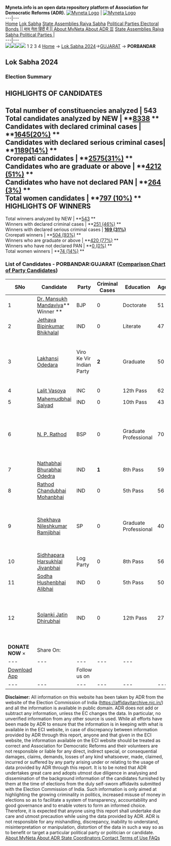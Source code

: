 **Myneta.info is an open data repository platform of Association for Democratic Reforms (ADR).**
[![Myneta Logo](https://www.myneta.info/lib/img/myneta-logo.png)](https://www.myneta.info/) | [![Myneta Logo](https://www.myneta.info/lib/img/adr-logo.png)](https://adrindia.org)  
---|---  
[Home](https://www.myneta.info/) [Lok Sabha](https://www.myneta.info/#ls "Lok Sabha") [ State Assemblies ](https://www.myneta.info/#sa "State Assemblies") [Rajya Sabha](https://www.myneta.info/#rs "Rajya Sabha") [Political Parties ](https://www.myneta.info/party "Political Parties") [ Electoral Bonds ](https://www.myneta.info/electoral_bonds "Electoral Bonds") [ || माय नेता हिंदी में || ](https://translate.google.co.in/translate?prev=hp&hl=en&js=y&u=www.myneta.info&sl=en&tl=hi&history_state0=) [ About MyNeta ](https://adrindia.org/content/about-myneta) [ About ADR ](https://adrindia.org/about-adr/who-we-are) [☰](javascript:void\(0\))
[ State Assemblies ](https://www.myneta.info/#sa "State Assemblies") [ Rajya Sabha ](https://www.myneta.info/#rs "Rajya Sabha") [ Political Parties ](https://www.myneta.info/party "Political Parties")
|   
---|---  
![](https://www.myneta.info/lib/img/banner/banner-1.png)![](https://www.myneta.info/lib/img/banner/banner-2.png)![](https://www.myneta.info/lib/img/banner/banner-3.png)![](https://www.myneta.info/lib/img/banner/banner-4.png)
1  2  3  4 
[Home](https://www.myneta.info/) → [Lok Sabha 2024](https://www.myneta.info/LokSabha2024/)→[GUJARAT](https://www.myneta.info/LokSabha2024/index.php?action=show_constituencies&state_id=11) → **PORBANDAR**
### 
## Lok Sabha 2024
###  Election Summary 
HIGHLIGHTS OF CANDIDATES  
---  
Total number of constituencies analyzed |  543   
Total candidates analyzed by NEW | **[8338](https://www.myneta.info/LokSabha2024/index.php?action=summary&subAction=candidates_analyzed&sort=candidate#summary) **  
Candidates with declared criminal cases | **[1645(20%)](https://www.myneta.info/LokSabha2024/index.php?action=summary&subAction=crime&sort=candidate#summary) **  
Candidates with declared serious criminal cases| **[1189(14%)](https://www.myneta.info/LokSabha2024/index.php?action=summary&subAction=serious_crime&sort=candidate#summary) **  
Crorepati candidates | **[2575(31%)](https://www.myneta.info/LokSabha2024/index.php?action=summary&subAction=crorepati&sort=candidate#summary) **  
Candidates who are graduate or above | **[4212 (51%)](https://www.myneta.info/LokSabha2024/index.php?action=summary&subAction=education&sort=candidate#summary) **  
Candidates who have not declared PAN | **[264 (3%)](https://www.myneta.info/LokSabha2024/index.php?action=summary&subAction=without_pan&sort=candidate#summary) **  
Total women candidates | **[797 (10%)](https://www.myneta.info/LokSabha2024/index.php?action=summary&subAction=women_candidate&sort=candidate#summary) **  
HIGHLIGHTS OF WINNERS  
---  
Total winners analyzed by NEW | **[543](https://www.myneta.info/LokSabha2024/index.php?action=summary&subAction=winner_analyzed&sort=candidate#summary) **  
Winners with declared criminal cases | **[251 (46%)](https://www.myneta.info/LokSabha2024/index.php?action=summary&subAction=winner_crime&sort=candidate#summary) **  
Winners with declared serious criminal cases | **[169 (31%)](https://www.myneta.info/LokSabha2024/index.php?action=summary&subAction=winner_serious_crime&sort=candidate#summary)**  
Crorepati winners | **[504 (93%)](https://www.myneta.info/LokSabha2024/index.php?action=summary&subAction=winner_crorepati&sort=candidate#summary) **  
Winners who are graduate or above | **[420 (77%)](https://www.myneta.info/LokSabha2024/index.php?action=summary&subAction=winner_education&sort=candidate#summary) **  
Winners who have not declared PAN | **[0 (0%)](https://www.myneta.info/LokSabha2024/index.php?action=summary&subAction=winner_without_pan&sort=candidate#summary) **  
Total women winners | **[74 (14%)](https://www.myneta.info/LokSabha2024/index.php?action=summary&subAction=winner_women&sort=candidate#summary) **  
### List of Candidates - PORBANDAR:GUJARAT ([Comparison Chart of Party Candidates](https://www.myneta.info/LokSabha2024/comparisonchart.php?constituency_id=122))
SNo | Candidate| Party| Criminal Cases| Education| Age| Total Assets| Liabilities  
---|---|---|---|---|---|---|---  
1  | [Dr. Mansukh Mandaviya](https://www.myneta.info/LokSabha2024/candidate.php?candidate_id=3459)** Winner ** | BJP | 0 | Doctorate| 51 | Rs 7,95,04,705 ~ 7 Crore+ | Rs 0 ~   
2  | [Jethava Bipinkumar Bhikhalal](https://www.myneta.info/LokSabha2024/candidate.php?candidate_id=4312) | IND | 0 | Literate| 47 | Rs 1,00,000 ~ 1 Lacs+ | Rs 0 ~   
3  | [Lakhansi Odedara](https://www.myneta.info/LokSabha2024/candidate.php?candidate_id=4313) | Viro Ke Vir Indian Party | **2** | Graduate| 50 | ![](https://myneta.info/image_v2.php?myneta_folder=LokSabha2024&candidate_id=4313&col=ta) | ![](https://myneta.info/image_v2.php?myneta_folder=LokSabha2024&candidate_id=4313&col=lia)  
4  | [Lalit Vasoya](https://www.myneta.info/LokSabha2024/candidate.php?candidate_id=3777) | INC | 0 | 12th Pass| 62 | Rs 2,57,27,722 ~ 2 Crore+ | Rs 8,68,756 ~ 8 Lacs+  
5  | [Mahemudbhai Saiyad](https://www.myneta.info/LokSabha2024/candidate.php?candidate_id=5051) | IND | 0 | 10th Pass| 43 | Rs 13,17,000 ~ 13 Lacs+ | Rs 0 ~   
6  | [N. P. Rathod](https://www.myneta.info/LokSabha2024/candidate.php?candidate_id=4311) | BSP | 0 | Graduate Professional| 70 | ![](https://myneta.info/image_v2.php?myneta_folder=LokSabha2024&candidate_id=4311&col=ta) | ![](https://myneta.info/image_v2.php?myneta_folder=LokSabha2024&candidate_id=4311&col=lia)  
7  | [Nathabhai Bhurabhai Odedra](https://www.myneta.info/LokSabha2024/candidate.php?candidate_id=3460) | IND | **1** | 8th Pass| 59 | Rs 8,41,65,042 ~ 8 Crore+ | Rs 11,60,500 ~ 11 Lacs+  
8  | [Rathod Chandubhai Mohanbhai](https://www.myneta.info/LokSabha2024/candidate.php?candidate_id=5050) | IND | 0 | 5th Pass| 56 | Rs 1,10,000 ~ 1 Lacs+ | Rs 0 ~   
9  | [Shekhava Nileshkumar Ramjibhai](https://www.myneta.info/LokSabha2024/candidate.php?candidate_id=4310) | SP | 0 | Graduate Professional| 40 | ![](https://myneta.info/image_v2.php?myneta_folder=LokSabha2024&candidate_id=4310&col=ta) | ![](https://myneta.info/image_v2.php?myneta_folder=LokSabha2024&candidate_id=4310&col=lia)  
10  | [Sidhhapara Harsukhlal Jivanbhai](https://www.myneta.info/LokSabha2024/candidate.php?candidate_id=3778) | Log Party | 0 | 8th Pass| 56 | Rs 48,00,378 ~ 48 Lacs+ | Rs 1,07,74,531 ~ 1 Crore+  
11  | [Sodha Hushenbhai Alibhai](https://www.myneta.info/LokSabha2024/candidate.php?candidate_id=3776) | IND | 0 | 5th Pass| 50 | Rs 71,60,000 ~ 71 Lacs+ | Rs 17,50,000 ~ 17 Lacs+  
12  | [Solanki Jatin Dhirubhai](https://www.myneta.info/LokSabha2024/candidate.php?candidate_id=5052) | IND | 0 | 12th Pass| 27 | ![](https://myneta.info/image_v2.php?myneta_folder=LokSabha2024&candidate_id=5052&col=ta) | ![](https://myneta.info/image_v2.php?myneta_folder=LokSabha2024&candidate_id=5052&col=lia)  
|  **DONATE NOW** × |  Share On:  | [](https://api.whatsapp.com/send?text=https%3A%2F%2Fmyneta.info%2Fpunjab2022%2Findex.php%3Faction%3Dshow_constituencies%26state_id%3D19) | [](https://www.facebook.com/sharer/sharer.php?u=https%3A%2F%2Fmyneta.info%2Fpunjab2022%2Findex.php%3Faction%3Dshow_constituencies%26state_id%3D19) | [](https://twitter.com/share?url=https%3A%2F%2Fmyneta.info%2Fpunjab2022%2Findex.php%3Faction%3Dshow_constituencies%26state_id%3D19)  
---|---|---|---|---  
| [ Download App ](https://play.google.com/store/apps/details?id=com.webrosoft.myneta1&pcampaignid=pcampaignidMKT-Other-global-all-co-prtnr-py-PartBadge-Mar2515-1) | [](https://play.google.com/store/apps/details?id=com.webrosoft.myneta1&pcampaignid=pcampaignidMKT-Other-global-all-co-prtnr-py-PartBadge-Mar2515-1) |  Follow us on  | [](https://www.facebook.com/adrindia.org/) | [](https://twitter.com/adrspeaks) | [](https://groups.google.com/g/national-election-watch?hl=en&pli=1) | [](https://www.instagram.com/adrspeaks/) | [](https://www.youtube.com/user/adrspeaks) | [](https://sharechat.com/profile/adrspeaks)  
---|---|---|---|---|---|---|---|---  
**Disclaimer:** All information on this website has been taken by ADR from the website of the Election Commission of India (https://affidavitarchive.nic.in/) and all the information is available in public domain. ADR does not add or subtract any information, unless the EC changes the data. In particular, no unverified information from any other source is used. While all efforts have been made by ADR to ensure that the information is in keeping with what is available in the ECI website, in case of discrepancy between information provided by ADR through this report, anyone and that given in the ECI website, the information available on the ECI website should be treated as correct and Association for Democratic Reforms and their volunteers are not responsible or liable for any direct, indirect special, or consequential damages, claims, demands, losses of any kind whatsoever, made, claimed, incurred or suffered by any party arising under or relating to the usage of data provided by ADR through this report. It is to be noted that ADR undertakes great care and adopts utmost due diligence in analysing and dissemination of the background information of the candidates furnished by them at the time of elections from the duly self-sworn affidavits submitted with the Election Commission of India. Such information is only aimed at highlighting the growing criminality in politics, increased misuse of money in elections so as to facilitate a system of transparency, accountability and good governance and to enable voters to form an informed choice. Therefore, it is expected that anyone using this report shall undertake due care and utmost precaution while using the data provided by ADR. ADR is not responsible for any mishandling, discrepancy, inability to understand, misinterpretation or manipulation, distortion of the data in such a way so as to benefit or target a particular political party or politician or candidate. 
[ About MyNeta ](https://adrindia.org/content/about-myneta) [ About ADR ](https://adrindia.org/about-adr/who-we-are) [ State Coordinators ](https://adrindia.org/about-adr/state-coordinators) [ Contact ](https://adrindia.org/contact-us) [ Terms of Use ](https://adrindia.org/content/adr-terms-use) [ FAQs ](https://adrindia.org/content/faqs)
